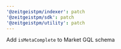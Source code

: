```yaml
---
'@zeitgeistpm/indexer': patch
'@zeitgeistpm/sdk': patch
'@zeitgeistpm/utility': patch
---
```


Add `isMetaComplete` to Market GQL schema
